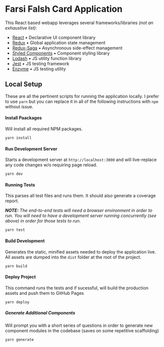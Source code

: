 # Farsi Falsh Card Application

This React based webapp leverages several frameworks/libraries *(not an exhaustive list)*:

- [React](https://facebook.github.io/react/) • Declarative UI component library
- [Redux](http://redux.js.org/) • Global application state management
- [Redux-Saga](https://redux-saga.js.org/) • Asynchronous side-effect management
- [Styled Components](https://www.styled-components.com/) • Component styling library
- [Lodash](https://lodash.com/) • JS utility function library
- [Jest](https://facebook.github.io/jest/) • JS testing framework
- [Enzyme](http://airbnb.io/enzyme/) • JS testing utility

## Local Setup

These are all the pertinent scripts for running the application locally. I prefer to use `yarn` but you can replace it in all of the following instructions with `npm` without issue.

#### Install Paackages
Will install all required NPM packages.
```
yarn install
```

#### Run Development Server
Starts a development server at `http://localhost:3000` and will live-replace any code changes w/o requiring page reload.
```
yarn dev
```

####  Running Tests
This parses all test files and runs them. It should also generate a coverage report.

*__NOTE:__ The end-to-end tests will need a browser environment in order to run. You will need to have a development server running concurrently (see above) in order for those tests to run.*
```
yarn test
```

####  Build Development
Generates the static, minified assets needed to deploy the application live. All assets are dumped into the `dist` folder at the root of the project.
```
yarn build
```

####  Deploy Project
This command runs the tests and if sucessful, will build the production assets and push them to GitHub Pages
```
yarn deploy
```

#####  Generate Additional Components
Will prompt you with a short series of questions in order to generate new component modules in the codebase (saves on some repetitive scaffolding)
```
yarn generate
```
